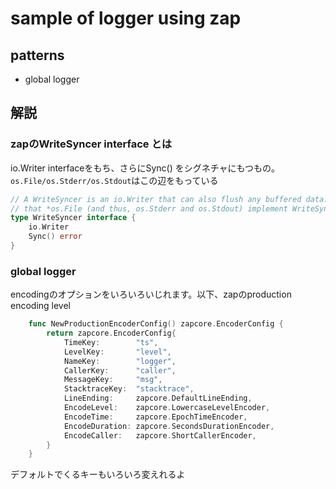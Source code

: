 # sample of logger using zap

## patterns
- global logger

## 解説
### zapのWriteSyncer interface とは
io.Writer interfaceをもち、さらにSync() をシグネチャにもつもの。`os.File/os.Stderr/os.Stdout`はこの辺をもっている

```go
// A WriteSyncer is an io.Writer that can also flush any buffered data. Note
// that *os.File (and thus, os.Stderr and os.Stdout) implement WriteSyncer.
type WriteSyncer interface {
	io.Writer
	Sync() error
}
```
### global logger
encodingのオプションをいろいろいじれます。以下、zapのproduction encoding level

```go
	func NewProductionEncoderConfig() zapcore.EncoderConfig {
		return zapcore.EncoderConfig{
			TimeKey:        "ts",
			LevelKey:       "level",
			NameKey:        "logger",
			CallerKey:      "caller",
			MessageKey:     "msg",
			StacktraceKey:  "stacktrace",
			LineEnding:     zapcore.DefaultLineEnding,
			EncodeLevel:    zapcore.LowercaseLevelEncoder,
			EncodeTime:     zapcore.EpochTimeEncoder,
			EncodeDuration: zapcore.SecondsDurationEncoder,
			EncodeCaller:   zapcore.ShortCallerEncoder,
		}
	}
```

デフォルトでくるキーもいろいろ変えれるよ

